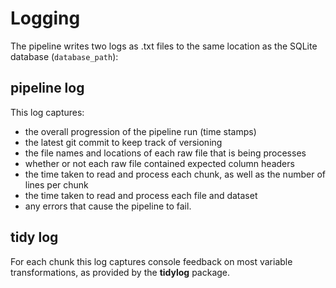 # Logging

The pipeline writes two logs as .txt files to the same location as the SQLite 
database (`database_path`):

## **pipeline log**

This log captures: 
* the overall progression of the pipeline run (time stamps)
* the latest git commit to keep track of versioning
* the file names and locations of each raw file that is being processes
* whether or not each raw file contained expected column headers
* the time taken to read and process each chunk, as well as the number of lines
per chunk
* the time taken to read and process each file and dataset
* any errors that cause the pipeline to fail.

## **tidy log**

For each chunk this log captures console feedback on most variable transformations, 
as provided by the **tidylog** package.

